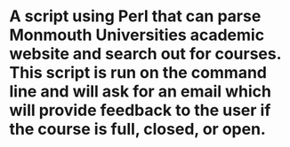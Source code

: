 # A script using Perl that can parse Monmouth Universities academic website and search out for courses. This script is run on the command line and will ask for an email which will provide feedback to the user if the course is full, closed, or open.
